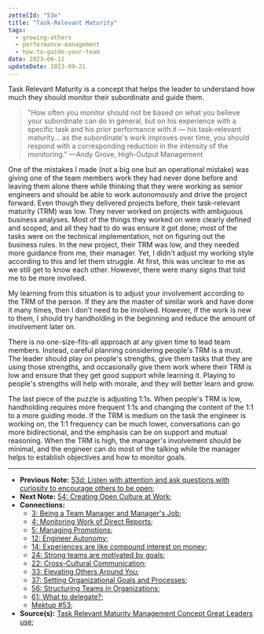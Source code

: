 ```yaml
---
zettelId: "53e"
title: "Task-Relevant Maturity"
tags:
  - growing-others
  - performance-management
  - how-to-guide-your-team
date: 2023-06-12
updateDate: 2023-09-21
---
```


Task Relevant Maturity is a concept that helps the leader to understand how much they should monitor their subordinate and guide them.

> "How often you monitor should not be based on what you believe your subordinate can do in general, but on his experience with a specific task and his prior performance with it — his task-relevant maturity... as the subordinate's work improves over time, you should respond with a corresponding reduction in the intensity of the monitoring." —Andy Grove, High-Output Management

One of the mistakes I made (not a big one but an operational mistake) was giving one of the team members work they had never done before and leaving them alone there while thinking that they were working as senior engineers and should be able to work autonomously and drive the project forward. Even though they delivered projects before, their task-relevant maturity (TRM) was low. They never worked on projects with ambiguous business analyses. Most of the things they worked on were clearly defined and scoped, and all they had to do was ensure it got done; most of the tasks were on the technical implementation, not on figuring out the business rules. In the new project, their TRM was low, and they needed more guidance from me, their manager. Yet, I didn't adjust my working style according to this and let them struggle. At first, this was unclear to me as we still get to know each other. However, there were many signs that told me to be more involved.

My learning from this situation is to adjust your involvement according to the TRM of the person. If they are the master of similar work and have done it many times, then I don't need to be involved. However, if the work is new to them, I should try handholding in the beginning and reduce the amount of involvement later on.

There is no one-size-fits-all approach at any given time to lead team members. Instead, careful planning considering people's TRM is a must. The leader should play on people's strengths, give them tasks that they are using those strengths, and occasionally give them work where their TRM is low and ensure that they get good support while learning it. Playing to people's strengths will help with morale, and they will better learn and grow.

The last piece of the puzzle is adjusting 1:1s. When people's TRM is low, handholding requires more frequent 1:1s and changing the content of the 1:1 to a more guiding mode. If the TRM is medium on the task the engineer is working on, the 1:1 frequency can be much lower, conversations can go more bidirectional, and the emphasis can be on support and mutual reasoning. When the TRM is high, the manager's involvement should be minimal, and the engineer can do most of the talking while the manager helps to establish objectives and how to monitor goals.

---

- **Previous Note:** [53d: Listen with attention and ask questions with curiosity to encourage others to be open](/notes/53d/);
- **Next Note:** [54: Creating Open Culture at Work](/notes/54/);
- **Connections:**
  - [3: Being a Team Manager and Manager's Job](/notes/3/);
  - [4: Monitoring Work of Direct Reports](/notes/4/);
  - [5: Managing Promotions](/notes/5/);
  - [12: Engineer Autonomy](/notes/12/);
  - [14: Experiences are like compound interest on money](/notes/14/);
  - [24: Strong teams are motivated by goals](/notes/24/);
  - [22: Cross-Cultural Communication](/notes/22/);
  - [33: Elevating Others Around You](/notes/33/);
  - [37: Setting Organizational Goals and Processes](/notes/37/);
  - [56: Structuring Teams in Organizations](/notes/56/);
  - [61: What to delegate?](/notes/61/);
  - [Mektup #53](/newsletter/mektup-53/);
- **Source(s):** [Task Relevant Maturity Management Concept Great Leaders use](https://getlighthouse.com/blog/management-concept/);
